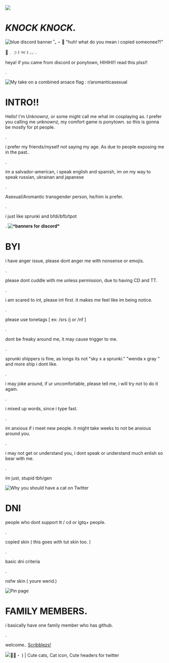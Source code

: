 ![](https://api.visitorbadge.io/api/VisitorHit?user=officially-sevenfan&repo=officially-sevenfan-badge&countColor=%237B1E7A)
# *KNOCK KNOCK.*
<img src="https://i.pinimg.com/originals/71/e0/ee/71e0eefd21a78b260924bfb6c055c2b2.jpg" alt="blue discord banner ˚₊ ⋆ 💙"/>
"huh! what do you mean i copied someonee?!"

🍦﹒    ੭ ꒰ ୨୧ ꒱ ⸝⸝
.

heya! if you came from discord or ponytown, HIHIHI!! read this plss!!

.

<img src="https://preview.redd.it/0e6d8p4nj4u81.png?width=640&amp;crop=smart&amp;auto=webp&amp;s=d0ceee85e28afa7b6264280de275a80c3715c0ff" alt="My take on a combined aroace flag : r/aromanticasexual"/>


# INTRO!!

Hello! I'm Unknownz, or some might call me what im cosplaying as. I prefer you calling me unknownz, my comfort game is ponytown. so this is gonna be mostly for pt people.

.

i prefer my friends/myself not saying my age. As due to people exposing me in the past..

.

im a salvador-american, i speak english and spanish, im on my way to speak russian, ukrainan and japanese

.

Asexual/Aromantic transgender person, he/him is prefer.

.

i just like sprunki and bfdi/bfb/tpot

.
<img src="https://i.pinimg.com/736x/7e/45/28/7e4528f04d8cc6f7cee0b3cf913cab58.jpg" alt="❝𝐛𝐚𝐧𝐧𝐞𝐫𝐬 𝐟𝐨𝐫 𝐝𝐢𝐬𝐜𝐨𝐫𝐝❞"/>


# BYI
i have anger issue, please dont anger me with nonsense or emojis.

.

please dont cuddle with me unless permission, due to having CD and TT.

.

i am scared to int, please int first. it makes me feel like im being notice.

.

please use tonetags [ ex: /srs /j or /nf ] 

.

dont be freaky around me, it may cause trigger to me.

.

sprunki shippers is fine, as longs its not "sky x a sprunki." "wenda x gray " and more ship i dont like.

.

i may joke around, if ur uncomfortable, please tell me, i will try not to do it again.

.

i mixed up words, since i type fast.

.

im anxious if i meet new people. it might take weeks to not be anxious around you.

.

i may not get or understand you, i dont speak or understand much enlish so bear with me.

.

im just, stupid tbh/gen

<img src="https://i.pinimg.com/originals/12/57/44/1257441d5fe0527fc54161972005299c.jpg" alt="Why you should have a cat on Twitter"/>


# DNI
people who dont support tt / cd or lgtq+ people. 

.

copied skin ( this goes with tut skin too. )

.

basic dni criteria

.

nsfw skin ( youre werid.)

<img src="https://i.pinimg.com/1200x/97/96/ec/9796eccfdccdcae257987efa8cc3eea9.jpg" alt="Pin page"/>

# FAMILY MEMBERS.
i basically have one family member who has github.

.

welcome.. [Scribblezs!](https://github.com/Scribblezs)

<img src="https://i.pinimg.com/736x/c3/8e/32/c38e32328e7eac92fcf6685648354b47.jpg" alt="༚̮・ ) | Cute cats, Cat icon, Cute headers for twitter"/>
